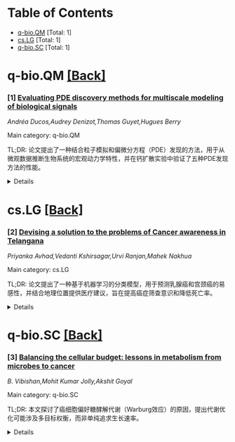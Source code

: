 <div id=toc></div>

# Table of Contents

- [q-bio.QM](#q-bio.QM) [Total: 1]
- [cs.LG](#cs.LG) [Total: 1]
- [q-bio.SC](#q-bio.SC) [Total: 1]


<div id='q-bio.QM'></div>

# q-bio.QM [[Back]](#toc)

### [1] [Evaluating PDE discovery methods for multiscale modeling of biological signals](https://arxiv.org/abs/2506.20694)
*Andréa Ducos,Audrey Denizot,Thomas Guyet,Hugues Berry*

Main category: q-bio.QM

TL;DR: 论文提出了一种结合粒子模拟和偏微分方程（PDE）发现的方法，用于从微观数据推断生物系统的宏观动力学特性，并在钙扩散实验中验证了五种PDE发现方法的性能。


<details>
  <summary>Details</summary>
Motivation: 生物系统具有非线性、多尺度特性且部分物理原理未知，使得其行为表征极具挑战性。研究旨在通过PDE发现方法填补微观与宏观尺度间的鸿沟。

Method: 结合粒子模拟和PDE发现框架，评估五种PDE发现方法在钙扩散模拟中的表现，包括方程形式和钙浓度预测。

Result: 实验表明，部分方法能准确恢复扩散项，验证了PDE发现方法在从微观数据捕捉宏观动力学中的潜力。

Conclusion: PDE发现方法在生物系统多尺度建模中具有应用前景，尤其是从微观数据推断宏观行为。

Abstract: Biological systems are non-linear, include unobserved variables and the
physical principles that govern their dynamics are partly unknown. This makes
the characterization of their behavior very challenging. Notably, their
activity occurs on multiple interdependent spatial and temporal scales that
require linking mechanisms across scales. To address the challenge of bridging
gaps between scales, we leverage partial differential equations (PDE)
discovery. PDE discovery suggests meso-scale dynamics characteristics from
micro-scale data. In this article, we present our framework combining
particle-based simulations and PDE discovery and conduct preliminary
experiments to assess equation discovery in controlled settings. We evaluate
five state-of-the-art PDE discovery methods on particle-based simulations of
calcium diffusion in astrocytes. The performances of the methods are evaluated
on both the form of the discovered equation and the forecasted temporal
variations of calcium concentration. Our results show that several methods
accurately recover the diffusion term, highlighting the potential of PDE
discovery for capturing macroscopic dynamics in biological systems from
microscopic data.

</details>


<div id='cs.LG'></div>

# cs.LG [[Back]](#toc)

### [2] [Devising a solution to the problems of Cancer awareness in Telangana](https://arxiv.org/abs/2506.21500)
*Priyanka Avhad,Vedanti Kshirsagar,Urvi Ranjan,Mahek Nakhua*

Main category: cs.LG

TL;DR: 论文提出了一种基于机器学习的分类模型，用于预测乳腺癌和宫颈癌的易感性，并结合地理位置提供医疗建议，旨在提高癌症筛查意识和降低死亡率。


<details>
  <summary>Details</summary>
Motivation: 由于Telangana地区对乳腺癌和宫颈癌的筛查率极低（2020年分别为0.3%和3.3%），且公众对癌症的认知不足，研究旨在通过技术手段提高筛查率和癌症知识普及。

Method: 使用决策树分类和支持向量机分类算法分别预测宫颈癌和乳腺癌的易感性，并开发系统根据用户位置推荐最近的医院或癌症治疗中心，同时整合健康卡以维护医疗记录。

Result: 通过模型和系统设计，研究为提升癌症筛查率和公众意识提供了技术解决方案。

Conclusion: 该研究通过技术手段推动癌症筛查和知识普及，有助于降低Telangana地区的癌症死亡率并提高公众健康素养。

Abstract: According to the data, the percent of women who underwent screening for
cervical cancer, breast and oral cancer in Telangana in the year 2020 was 3.3
percent, 0.3 percent and 2.3 percent respectively. Although early detection is
the only way to reduce morbidity and mortality, people have very low awareness
about cervical and breast cancer signs and symptoms and screening practices. We
developed an ML classification model to predict if a person is susceptible to
breast or cervical cancer based on demographic factors. We devised a system to
provide suggestions for the nearest hospital or Cancer treatment centres based
on the users location or address. In addition to this, we can integrate the
health card to maintain medical records of all individuals and conduct
awareness drives and campaigns. For ML classification models, we used decision
tree classification and support vector classification algorithms for cervical
cancer susceptibility and breast cancer susceptibility respectively. Thus, by
devising this solution we come one step closer to our goal which is spreading
cancer awareness, thereby, decreasing the cancer mortality and increasing
cancer literacy among the people of Telangana.

</details>


<div id='q-bio.SC'></div>

# q-bio.SC [[Back]](#toc)

### [3] [Balancing the cellular budget: lessons in metabolism from microbes to cancer](https://arxiv.org/abs/2506.20776)
*B. Vibishan,Mohit Kumar Jolly,Akshit Goyal*

Main category: q-bio.SC

TL;DR: 本文探讨了癌细胞偏好糖酵解代谢（Warburg效应）的原因，提出代谢优化可能涉及多目标权衡，而非单纯追求生长速率。


<details>
  <summary>Details</summary>
Motivation: 研究Warburg效应的基础及其在癌细胞中的普遍性，试图通过比较正常生理和微生物代谢来揭示其优化机制。

Method: 通过文献综述，结合正常哺乳动物生理和微生物代谢的类似现象，分析代谢优化的多目标性。

Result: 发现代谢偏好糖酵解可能与生长速率无关，而是多目标优化的结果，提出资源分配框架作为研究工具。

Conclusion: 资源分配框架结合动态系统建模，有望为细胞代谢策略的选择提供新见解。

Abstract: Cancer cells are often seen to prefer glycolytic metabolism over oxidative
phosphorylation even in the presence of oxygen-a phenomenon termed the Warburg
effect. Despite significant strides in the decades since its discovery, a clear
basis is yet to be established for the Warburg effect and why cancer cells show
such a preference for aerobic glycolysis. In this review, we draw on what is
known about similar metabolic shifts both in normal mammalian physiology and
overflow metabolism in microbes to shed new light on whether aerobic glycolysis
in cancer represents some form of optimisation of cellular metabolism. From
microbes to cancer, we find that metabolic shifts favouring glycolysis are
sometimes driven by the need for faster growth, but the growth rate is by no
means a universal goal of optimal metabolism. Instead, optimisation goals at
the cellular level are often multi-faceted and any given metabolic state must
be considered in the context of both its energetic costs and benefits over a
range of environmental contexts. For this purpose, we identify the conceptual
framework of resource allocation as a potential testbed for the investigation
of the cost-benefit balance of cellular metabolic strategies. Such a framework
is also readily integrated with dynamical systems modelling, making it a
promising avenue for new answers to the age-old question of why cells, from
cancers to microbes, choose the metabolic strategies they do.

</details>
